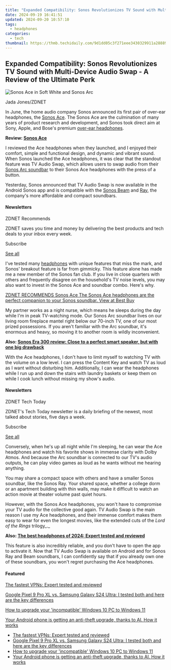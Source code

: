 ```yaml
---
title: "Expanded Compatibility: Sonos Revolutionizes TV Sound with Multi-Device Audio Swap - A Review of the Ultimate Perk"
date: 2024-09-19 16:41:51
updated: 2024-09-20 10:57:10
tags:
  - headphones
categories:
  - tech
thumbnail: https://thmb.techidaily.com/9d1dd05c3f271eee3430329911a28889fe06673bc3d54592907c037975387dd6.jpg
---
```


## Expanded Compatibility: Sonos Revolutionizes TV Sound with Multi-Device Audio Swap - A Review of the Ultimate Perk

![Sonos Ace in Soft White and Sonos Arc](https://www.zdnet.com/a/img/resize/8b5b681400b6c214f16c3fd32caca9b05ad13dfa/2024/05/30/0a6b823f-d399-4c8f-902d-11150d1565ba/sonosace-7.jpg?auto=webp&width=1280)

Jada Jones/ZDNET

In June, the home audio company Sonos announced its first pair of over-ear headphones, the [Sonos Ace](https://www.zdnet.com/article/sonos-ace-review/). The Sonos Ace are the culmination of many years of product research and development, and Sonos took direct aim at Sony, Apple, and Bose's premium [over-ear headphones](https://www.zdnet.com/article/best-over-ear-headphones/).

**Review: [Sonos Ace](https://www.zdnet.com/article/sonos-ace-review/)**

I reviewed the Ace headphones when they launched, and I enjoyed their comfort, simple and functional design, and dynamic and vibrant sound. When Sonos launched the Ace headphones, it was clear that the standout feature was TV Audio Swap, which allows users to swap audio from their [Sonos Arc soundbar](https://buy.geni.us/Proxy.ashx?TSID=368250&GR%5FURL=https%3A%2F%2Fwww.amazon.com%2FSonos-Arc-Premium-Soundbar-Movies%2Fdp%2FB087CD7H2G%3Ftag%3Dzd-buy-button-20%26ascsubtag%3D%5F%5FCOM%5FCLICK%5FID%5F%5F%7C0ceb20b4-dde1-4aa7-b416-787db8bbc476%7Cdtp&dtb=1) to their Sonos Ace headphones with the press of a button.

Yesterday, Sonos announced that TV Audio Swap is now available in the Android Sonos app and is compatible with the [Sonos Beam](https://shop-links.co/link/?url=https%3A%2F%2Fwww.bestbuy.com%2Fsite%2Fsonos-beam-gen-2-black%2F6476041.p%3FskuId%3D6476041&publisher_slug=itechdaily19598&exclusive=1) and [Ray](https://shop-links.co/link/?url=https%3A%2F%2Fwww.bestbuy.com%2Fsite%2Fsonos-ray-soundbar-with-wi-fi-black%2F6506474.p%3FskuId%3D6506474&publisher_slug=itechdaily19598&exclusive=1), the company's more affordable and compact soundbars.

#### Newsletters

ZDNET Recommends

ZDNET saves you time and money by delivering the best products and tech deals to your inbox every week.

 Subscribe

[See all](https://www.zdnet.com/newsletters/)

I've tested many [headphones](https://www.zdnet.com/article/best-headphones/) with unique features that miss the mark, and Sonos' breakout feature is far from gimmicky. This feature alone has made me a new member of the Sonos fan club. If you live in close quarters with others and frequently disagree on the household's TV noise levels, you may also want to invest in the Sonos Ace and soundbar combo. Here's why.

[ZDNET RECOMMENDS Sonos Ace The Sonos Ace headphones are the perfect companion to your Sonos soundbar. View at Best Buy](https://shop-links.co/link/?url=https%3A%2F%2Fwww.bestbuy.com%2Fsite%2Fsonos-ace-each-black%2F6580673.p%3FskuId%3D6580673&publisher_slug=itechdaily19598&exclusive=1)

My partner works as a night nurse, which means he sleeps during the day while I'm in peak TV-watching mode. Our Sonos Arc soundbar lives on our living room fireplace mantel right below our 70-inch TV, one of our most prized possessions. If you aren't familiar with the Arc soundbar, it's enormous and heavy, so moving it to another room is wildly inconvenient.

**Also: [Sonos Era 300 review: Close to a perfect smart speaker, but with one big drawback](https://www.zdnet.com/home-and-office/home-entertainment/sonos-era-300-review/)**

With the Ace headphones, I don't have to limit myself to watching TV with the volume on a low level. I can press the Content Key and watch TV as loud as I want without disturbing him. Additionally, I can wear the headphones while I run up and down the stairs with laundry baskets or keep them on while I cook lunch without missing my show's audio.

#### Newsletters

ZDNET Tech Today

ZDNET's Tech Today newsletter is a daily briefing of the newest, most talked about stories, five days a week.

 Subscribe

[See all](https://www.zdnet.com/newsletters/)

Conversely, when he's up all night while I'm sleeping, he can wear the Ace headphones and watch his favorite shows in immense clarity with Dolby Atmos. And because the Arc soundbar is connected to our TV's audio outputs, he can play video games as loud as he wants without me hearing anything.

You may share a compact space with others and have a smaller Sonos soundbar, like the Sonos Ray. Your shared space, whether a college dorm or an apartment building with thin walls, may make it difficult to watch an action movie at theater volume past quiet hours.

However, with the Sonos Ace headphones, you won't have to compromise your TV audio for the collective good again. TV Audio Swap is the main reason I use my Ace headphones, and their immense comfort makes them easy to wear for even the longest movies, like the extended cuts of the _Lord of the Rings_ trilogy_._

**Also: [The best headphones of 2024: Expert tested and reviewed](https://www.zdnet.com/article/best-headphones/)**

This feature is also incredibly reliable, and you don't have to open the app to activate it. Now that TV Audio Swap is available on Android and for Sonos Ray and Beam soundbars, I can confidently say that if you already own one of these soundbars, you won't regret purchasing the Ace headphones.

#### Featured

[The fastest VPNs: Expert tested and reviewed](https://www.zdnet.com/article/fastest-vpn/ "The fastest VPNs: Expert tested and reviewed")

[Google Pixel 9 Pro XL vs. Samsung Galaxy S24 Ultra: I tested both and here are the key differences](https://www.zdnet.com/article/google-pixel-9-pro-xl-vs-samsung-galaxy-s24-ultra/ "Google Pixel 9 Pro XL vs. Samsung Galaxy S24 Ultra: I tested both and here are the key differences")

[How to upgrade your 'incompatible' Windows 10 PC to Windows 11](https://www.zdnet.com/article/how-to-upgrade-your-incompatible-windows-10-pc-to-windows-11/ "How to upgrade your 'incompatible' Windows 10 PC to Windows 11")

[Your Android phone is getting an anti-theft upgrade, thanks to AI. How it works](https://www.zdnet.com/article/your-android-phone-is-getting-an-anti-theft-upgrade-thanks-to-ai-how-it-works/ "Your Android phone is getting an anti-theft upgrade, thanks to AI. How it works")

* [The fastest VPNs: Expert tested and reviewed](https://www.zdnet.com/article/fastest-vpn/ "The fastest VPNs: Expert tested and reviewed")
* [Google Pixel 9 Pro XL vs. Samsung Galaxy S24 Ultra: I tested both and here are the key differences](https://www.zdnet.com/article/google-pixel-9-pro-xl-vs-samsung-galaxy-s24-ultra/ "Google Pixel 9 Pro XL vs. Samsung Galaxy S24 Ultra: I tested both and here are the key differences")
* [How to upgrade your 'incompatible' Windows 10 PC to Windows 11](https://www.zdnet.com/article/how-to-upgrade-your-incompatible-windows-10-pc-to-windows-11/ "How to upgrade your 'incompatible' Windows 10 PC to Windows 11")
* [Your Android phone is getting an anti-theft upgrade, thanks to AI. How it works](https://www.zdnet.com/article/your-android-phone-is-getting-an-anti-theft-upgrade-thanks-to-ai-how-it-works/ "Your Android phone is getting an anti-theft upgrade, thanks to AI. How it works")

<ins class="adsbygoogle"
     style="display:block"
     data-ad-format="autorelaxed"
     data-ad-client="ca-pub-7571918770474297"
     data-ad-slot="1223367746"></ins>



<ins class="adsbygoogle"
     style="display:block"
     data-ad-client="ca-pub-7571918770474297"
     data-ad-slot="8358498916"
     data-ad-format="auto"
     data-full-width-responsive="true"></ins>
